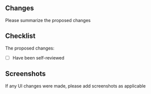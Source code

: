 ## Changes

Please summarize the proposed changes

## Checklist

The proposed changes:

- [ ] Have been self-reviewed

## Screenshots

If any UI changes were made, please add screenshots as applicable
